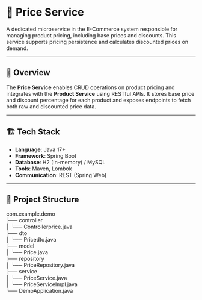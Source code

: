 # 🧾 Price Service

A dedicated microservice in the E-Commerce system responsible for managing product pricing, including base prices and discounts. This service supports pricing persistence and calculates discounted prices on demand.

---

## 📌 Overview

The **Price Service** enables CRUD operations on product pricing and integrates with the **Product Service** using RESTful APIs. It stores base price and discount percentage for each product and exposes endpoints to fetch both raw and discounted price data.

---

## 🏗️ Tech Stack

- **Language**: Java 17+
- **Framework**: Spring Boot
- **Database**: H2 (In-memory) / MySQL
- **Tools**: Maven, Lombok
- **Communication**: REST (Spring Web)

---

## 📂 Project Structure


com.example.demo
<br>├── controller
<br>│ └── Controllerprice.java
<br>├── dto
<br>│ └── Pricedto.java
<br>├── model
<br>│ └── Price.java
<br>├── repository
<br>│ └── PriceRepository.java
<br>├── service
<br>│ └── PriceService.java
<br>│ └── PriceServiceImpl.java
<br>└── DemoApplication.java
